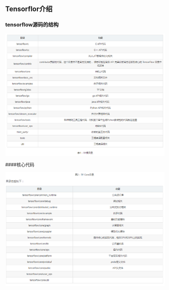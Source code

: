 ## Tensorflor介绍

### tensorflow源码的结构

![](/assets/tensorflow_code_framework_1.png)

####核心代码

 ![](/assets/tensorflow_code_code.png)

